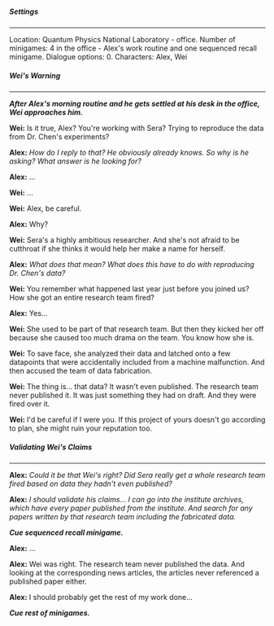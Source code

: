 ##### Settings
---
Location: Quantum Physics National Laboratory - office.
Number of minigames: 4 in the office - Alex's work routine and one sequenced recall minigame.
Dialogue options: 0.
Characters: Alex, Wei

##### Wei's Warning
---
***After Alex's morning routine and he gets settled at his desk in the office, Wei approaches him.***

**Wei:** Is it true, Alex? You're working with Sera? Trying to reproduce the data from Dr. Chen's experiments?

**Alex:** *How do I reply to that? He obviously already knows. So why is he asking? What answer is he looking for?*

**Alex:** ...

**Wei:** ...

**Wei:** Alex, be careful.

**Alex:** Why?

**Wei:** Sera's a highly ambitious researcher. And she's not afraid to be cutthroat if she thinks it would help her make a name for herself.

**Alex:** *What does that mean? What does this have to do with reproducing Dr. Chen's data?*

**Wei:** You remember what happened last year just before you joined us? How she got an entire research team fired?

**Alex:** Yes...

**Wei:** She used to be part of that research team. But then they kicked her off because she caused too much drama on the team. You know how she is.

**Wei:** To save face, she analyzed their data and latched onto a few datapoints that were accidentally included from a machine malfunction. And then accused the team of data fabrication.

**Wei:** The thing is... that data? It wasn't even published. The research team never published it. It was just something they had on draft. And they were fired over it.

**Wei:** I'd be careful if I were you. If this project of yours doesn't go according to plan, she might ruin your reputation too.

##### Validating Wei's Claims
---
**Alex:** *Could it be that Wei's right? Did Sera really get a whole research team fired based on data they hadn't even published?*

**Alex:** *I should validate his claims... I can go into the institute archives, which have every paper published from the institute. And search for any papers written by that research team including the fabricated data.*

***Cue sequenced recall minigame.***

**Alex:** ...

**Alex:** Wei was right. The research team never published the data. And looking at the corresponding news articles, the articles never referenced a published paper either.

**Alex:** I should probably get the rest of my work done...

***Cue rest of minigames.***